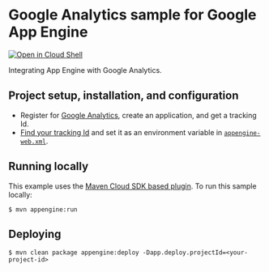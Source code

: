 # Google Analytics sample for Google App Engine

<a href="https://console.cloud.google.com/cloudshell/open?git_repo=https://github.com/GoogleCloudPlatform/java-docs-samples&page=editor&open_in_editor=appengine-java8/analytics/README.md">
<img alt="Open in Cloud Shell" src ="http://gstatic.com/cloudssh/images/open-btn.png"></a>

Integrating App Engine with Google Analytics.

## Project setup, installation, and configuration

- Register for [Google Analytics](http://www.google.com/analytics/), create
an application, and get a tracking Id.
- [Find your tracking Id](https://support.google.com/analytics/answer/1008080?hl=en)
and set it as an environment variable in [`appengine-web.xml`](src/main/webapp/WEB-INF/appengine-web.xml).

## Running locally
This example uses the
[Maven Cloud SDK based plugin](https://cloud.google.com/appengine/docs/java/tools/using-maven).
To run this sample locally:

    $ mvn appengine:run

## Deploying

    $ mvn clean package appengine:deploy -Dapp.deploy.projectId=<your-project-id>
